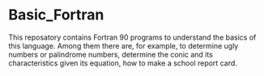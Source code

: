# Basic_Fortran
This reposatory contains Fortran 90 programs to understand the basics of this language. Among them there are, for example, to determine ugly numbers or palindrome numbers, determine the conic and its characteristics given its equation, how to make a school report card.
